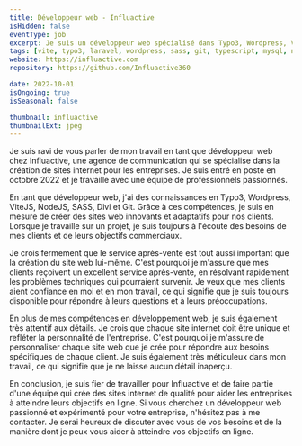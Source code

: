 ```yaml
---
title: Développeur web - Influactive
isHidden: false
eventType: job
excerpt: Je suis un développeur web spécialisé dans Typo3, Wordpress, ViteJS, NodeJS, SASS, Divi et Git. Je crée des sites internet pour aider les clients à atteindre leurs objectifs en ligne et je fournis un excellent service après-vente en résolvant les problèmes techniques.
tags: [vite, typo3, laravel, wordpress, sass, git, typescript, mysql, nodedotjs, rootsbedrock]
website: https://influactive.com
repository: https://github.com/Influactive360

date: 2022-10-01
isOngoing: true
isSeasonal: false

thumbnail: influactive
thumbnailExt: jpeg
---
```


Je suis ravi de vous parler de mon travail en tant que développeur web chez Influactive, une agence de communication qui
se spécialise dans la création de sites internet pour les entreprises. Je suis entré en poste en octobre 2022 et je
travaille avec une équipe de professionnels passionnés.

En tant que développeur web, j'ai des connaissances en Typo3, Wordpress, ViteJS, NodeJS, SASS, Divi et Git. Grâce à ces
compétences, je suis en mesure de créer des sites web innovants et adaptatifs pour nos clients. Lorsque je travaille sur
un projet, je suis toujours à l'écoute des besoins de mes clients et de leurs objectifs commerciaux.

Je crois fermement que le service après-vente est tout aussi important que la création du site web lui-même. C'est
pourquoi je m'assure que mes clients reçoivent un excellent service après-vente, en résolvant rapidement les problèmes
techniques qui pourraient survenir. Je veux que mes clients aient confiance en moi et en mon travail, ce qui signifie
que je suis toujours disponible pour répondre à leurs questions et à leurs préoccupations.

En plus de mes compétences en développement web, je suis également très attentif aux détails. Je crois que chaque site
internet doit être unique et refléter la personnalité de l'entreprise. C'est pourquoi je m'assure de personnaliser
chaque site web que je crée pour répondre aux besoins spécifiques de chaque client. Je suis également très méticuleux
dans mon travail, ce qui signifie que je ne laisse aucun détail inaperçu.

En conclusion, je suis fier de travailler pour Influactive et de faire partie d'une équipe qui crée des sites internet
de qualité pour aider les entreprises à atteindre leurs objectifs en ligne. Si vous cherchez un développeur web
passionné et expérimenté pour votre entreprise, n'hésitez pas à me contacter. Je serai heureux de discuter avec vous de
vos besoins et de la manière dont je peux vous aider à atteindre vos objectifs en ligne.
